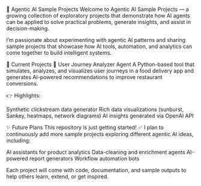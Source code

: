 🧠 Agentic AI Sample Projects
Welcome to Agentic AI Sample Projects — a growing collection of exploratory projects that demonstrate how AI agents can be applied to solve practical problems, generate insights, and assist in decision-making.

I’m passionate about experimenting with agentic AI patterns and sharing sample projects that showcase how AI tools, automation, and analytics can come together to build intelligent systems.

🚀 Current Projects
📌 User Journey Analyzer Agent
A Python-based tool that simulates, analyzes, and visualizes user journeys in a food delivery app and generates AI-powered recommendations to improve restaurant conversions.

👉 Highlights:

Synthetic clickstream data generator
Rich data visualizations (sunburst, Sankey, heatmaps, network diagrams)
AI insights generated via OpenAI API

✨ Future Plans
This repository is just getting started!
✅ I plan to continuously add more sample projects exploring different agentic AI ideas, including:

AI assistants for product analytics
Data-cleaning and enrichment agents
AI-powered report generators
Workflow automation bots

Each project will come with code, documentation, and sample outputs to help others learn, extend, or get inspired.
